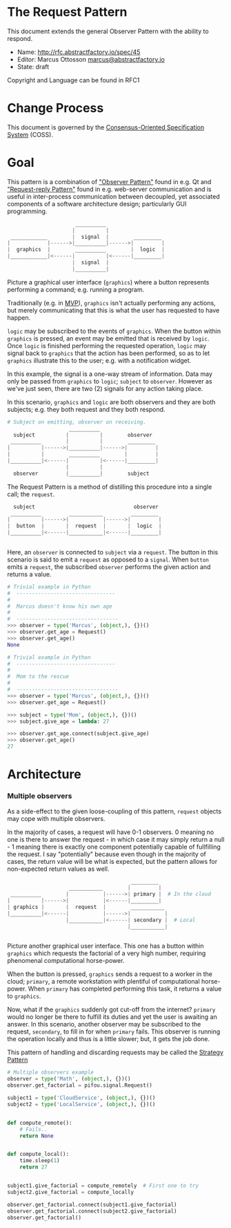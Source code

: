 # The Request Pattern

This document extends the general Observer Pattern with the ability to respond.

* Name: http://rfc.abstractfactory.io/spec/45
* Editor: Marcus Ottosson <marcus@abstractfactory.io>
* State: draft

Copyright and Language can be found in RFC1

# Change Process

This document is governed by the [Consensus-Oriented Specification System](http://www.digistan.org/spec:1/COSS) (COSS).

# Goal

This pattern is a combination of ["Observer Pattern"][] found in e.g. Qt and ["Request-reply Pattern"][] found in e.g. web-server communication and is useful in inter-process communication between decoupled, yet associated components of a software architecture design; particularly GUI programming.

```python
                      __________       
                     |          |      
 ____________        |  signal  |        _________
|            |------>|__________|------>|         |
|  graphics  |        __________        |  logic  |
|____________|<------|          |<------|_________|
                     |  signal  |       
                     |__________|

```

Picture a graphical user interface (`graphics`) where a button represents performing a command; e.g. running a program.

Traditionally (e.g. in [MVP][]), `graphics` isn't actually performing any actions, but merely communicating that this is what the user has requested to have happen.

`logic` may be subscribed to the events of `graphics`. When the button within `graphics` is pressed, an event may be emitted that is received by `logic`. Once `logic` is finished performing the requested operation, `logic` may signal back to `graphics` that the action has been performed, so as to let `graphics` illustrate this to the user; e.g. with a notification widget.

In this example, the signal is a one-way stream of information. Data may only be passed from `graphics` to `logic`; `subject` to `observer`. However as we've just seen, there are two (2) signals for any action taking place.

In this scenario, `graphics` and `logic` are both observers and they are both subjects; e.g. they both request and they both respond.

```python
# Subject on emitting, observer on receiving.
                    __________       
  subject          |          |        observer
 __________        |          |        _________
|          |------>|__________|------>|         |
|          |        __________        |         |
|__________|<------|          |<------|_________|
                   |          |       
  observer         |__________|        subject

```

The Request Pattern is a method of distilling this procedure into a single call; the `request`.

```python
  subject                                observer
 __________         ___________         _________
|          |------>|           |------>|         |
|  button  |       |  request  |       |  logic  |
|__________|<------|___________|<------|_________|
 
```

Here, an `observer` is connected to `subject` via a `request`. The button in this scenario is said to emit a `request` as opposed to a `signal`. When `button` emits a `request`, the subscribed `observer` performs the given action and returns a value.

```python
# Trivial example in Python
#  --------------------------------
#
#  Marcus doesn't know his own age 
#
#  --------------------------------- 
>>> observer = type('Marcus', (object,), {})()
>>> observer.get_age = Request()
>>> observer.get_age()
None

```

```python
# Trivial example in Python
#  --------------------------------
#
#  Mom to the rescue
#
#  --------------------------------- 
>>> observer = type('Marcus', (object,), {})()
>>> observer.get_age = Request()

>>> subject = type('Mom', (object,), {})()
>>> subject.give_age = lambda: 27

>>> observer.get_age.connect(subject.give_age)
>>> observer.get_age()
27

```

# Architecture

### Multiple observers

As a side-effect to the given loose-coupling of this pattern, `request` objects may cope with multiple observers.

In the majority of cases, a request will have 0-1 observers. 0 meaning no one is there to answer the request - in which case it may simply return a null - 1 meaning there is exactly one component potentially capable of fullfilling the request. I say "potentially" because even though in the majority of cases, the return value will be what is expected, but the pattern allows for non-expected return values as well.

```python
                                        _________
                    ___________        |         |
 __________        |           |------>| primary |  # In the cloud
|          |------>|           |<------|_________|
| graphics |       |  request  |        ___________
|__________|<------|           |------>|           |
                   |___________|<------| secondary |  # Local
                                       |___________|
 
```

Picture another graphical user interface. This one has a button within `graphics` which requests the factorial of a very high number, requiring phenomenal computational horse-power.

When the button is pressed, `graphics` sends a request to a worker in the cloud; `primary`, a remote workstation with plentiful of computational horse-power. When `primary` has completed performing this task, it returns a value to `graphics`.

Now, what if the `graphics` suddenly got cut-off from the internet? `primary` would no longer be there to fulfill its duties and yet the user is awaiting an answer. In this scenario, another observer may be subscribed to the request, `secondary`, to fill in for when `primary` fails. This observer is running the operation locally and thus is a little slower; but, it gets the job done.

This pattern of handling and discarding requests may be called the [Strategy Pattern][]

```python
# Multiple observers example
observer = type('Math', (object,), {})()
observer.get_factorial = pifou.signal.Request()

subject1 = type('CloudService', (object,), {})()
subject2 = type('LocalService', (object,), {})()


def compute_remote():
    # Fails..
    return None


def compute_local():
    time.sleep(1)
    return 27


subject1.give_factorial = compute_remotely  # First one to try
subject2.give_factorial = compute_locally

observer.get_factorial.connect(subject1.give_factorial)
observer.get_factorial.connect(subject2.give_factorial)
observer.get_factorial()

```

[Strategy Pattern]: http://en.wikipedia.org/wiki/Strategy_pattern
["Observer Pattern"]: http://en.wikipedia.org/wiki/Observer_pattern
["Request-reply Pattern"]: http://en.wikipedia.org/wiki/Request-response
[MVP]: http://en.wikipedia.org/wiki/Model%E2%80%93view%E2%80%93presenter